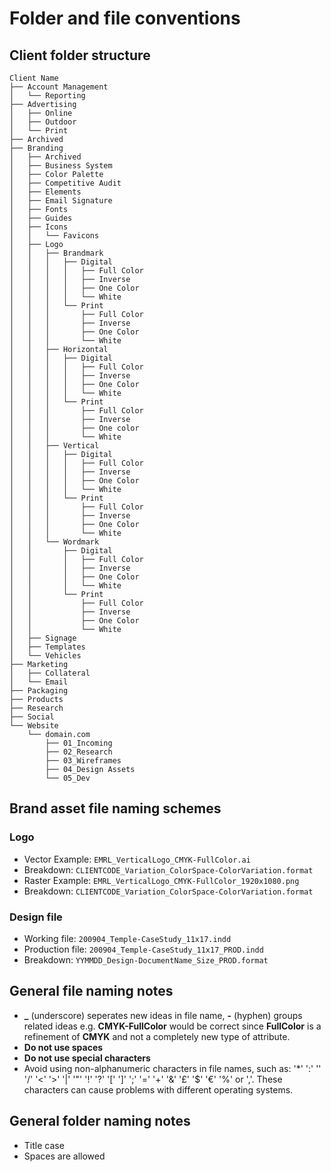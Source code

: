 # Folder and file conventions

## Client folder structure

```
Client Name
├── Account Management
│   └── Reporting
├── Advertising
│   ├── Online
│   ├── Outdoor
│   └── Print
├── Archived
├── Branding
│   ├── Archived
│   ├── Business System
│   ├── Color Palette
│   ├── Competitive Audit
│   ├── Elements
│   ├── Email Signature
│   ├── Fonts
│   ├── Guides
│   ├── Icons
│   │   └── Favicons
│   ├── Logo
│   │   ├── Brandmark
│   │   │   ├── Digital
│   │   │   │   ├── Full Color
│   │   │   │   ├── Inverse
│   │   │   │   ├── One Color
│   │   │   │   └── White
│   │   │   └── Print
│   │   │       ├── Full Color
│   │   │       ├── Inverse
│   │   │       ├── One Color
│   │   │       └── White
│   │   ├── Horizontal
│   │   │   ├── Digital
│   │   │   │   ├── Full Color
│   │   │   │   ├── Inverse
│   │   │   │   ├── One Color
│   │   │   │   └── White
│   │   │   └── Print
│   │   │       ├── Full Color
│   │   │       ├── Inverse
│   │   │       ├── One color
│   │   │       └── White
│   │   ├── Vertical
│   │   │   ├── Digital
│   │   │   │   ├── Full Color
│   │   │   │   ├── Inverse
│   │   │   │   ├── One Color
│   │   │   │   └── White
│   │   │   └── Print
│   │   │       ├── Full Color
│   │   │       ├── Inverse
│   │   │       ├── One Color
│   │   │       └── White
│   │   └── Wordmark
│   │       ├── Digital
│   │       │   ├── Full Color
│   │       │   ├── Inverse
│   │       │   ├── One Color
│   │       │   └── White
│   │       └── Print
│   │           ├── Full Color
│   │           ├── Inverse
│   │           ├── One Color
│   │           └── White
│   ├── Signage
│   ├── Templates
│   └── Vehicles
├── Marketing
│   ├── Collateral
│   └── Email
├── Packaging
├── Products
├── Research
├── Social
└── Website
    └── domain.com
        ├── 01_Incoming 
        ├── 02_Research
        ├── 03_Wireframes
        ├── 04_Design Assets
        └── 05_Dev
```

## Brand asset file naming schemes

### Logo
- Vector Example: `EMRL_VerticalLogo_CMYK-FullColor.ai`
- Breakdown: `CLIENTCODE_Variation_ColorSpace-ColorVariation.format`
- Raster Example: `EMRL_VerticalLogo_CMYK-FullColor_1920x1080.png`
- Breakdown: `CLIENTCODE_Variation_ColorSpace-ColorVariation.format`

### Design file
- Working file: `200904_Temple-CaseStudy_11x17.indd`
- Production file: `200904_Temple-CaseStudy_11x17_PROD.indd`
- Breakdown: `YYMMDD_Design-DocumentName_Size_PROD.format`

## General file naming notes

- **_** (underscore) seperates new ideas in file name, **-** (hyphen) groups related ideas e.g. **CMYK-FullColor** would be correct since **FullColor** is a refinement of **CMYK** and not a completely new type of attribute.
- **Do not use spaces**
- **Do not use special characters**
- Avoid using non-alphanumeric characters in file names, such as: '*' ':' '' '/' '<' '>' '|' '"' '!' '?' '[' ']' ';' '=' '+' '&' '£' '$' '€' '%' or ','. These characters can cause problems with different operating systems.

## General folder naming notes

- Title case
- Spaces are allowed
